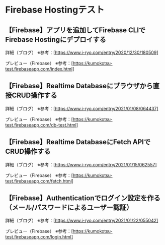 # Firebase Hostingテスト

## 【Firebase】アプリを追加してFirebase CLIでFirebase Hostingにデプロイする

詳細（ブログ）
※参考：[https://www.i-ryo.com/entry/2020/12/30/180509]

プレビュー（Firebase）
※参考：[https://kumokotsu-test.firebaseapp.com/index.html]


## 【Firebase】Realtime Databaseにブラウザから直接CRUD操作する

詳細（ブログ）
※参考：[https://www.i-ryo.com/entry/2021/01/08/064437]

プレビュー（Firebase）
※参考：[https://kumokotsu-test.firebaseapp.com/db-test.html]

## 【Firebase】Realtime DatabaseにFetch APIでCRUD操作する

詳細（ブログ）
※参考：[https://www.i-ryo.com/entry/2021/01/15/062557]

プレビュー（Firebase）
※参考：[https://kumokotsu-test.firebaseapp.com/fetch.html]

## 【Firebase】Authenticationでログイン設定を作る（メール/パスワードによるユーザー認証）

詳細（ブログ）
※参考：[https://www.i-ryo.com/entry/2021/01/22/055042]

プレビュー（Firebase）
※参考：[https://kumokotsu-test.firebaseapp.com/login.html]
